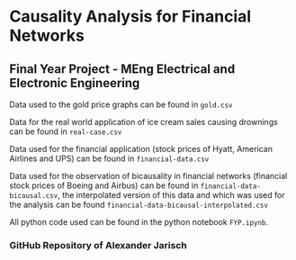 # Causality Analysis for Financial Networks

## Final Year Project - MEng Electrical and Electronic Engineering

Data used to the gold price graphs can be found in `gold.csv`

Data for the real world application of ice cream sales causing drownings can be found in `real-case.csv`

Data used for the financial application (stock prices of Hyatt, American Airlines and UPS) can be found in `financial-data.csv`

Data used for the observation of bicausality in financial networks (financial stock prices of Boeing and Airbus) can be found in `financial-data-bicausal.csv`, the interpolated version of this data and which was used for the analysis can be found `financial-data-bicausal-interpolated.csv`

All python code used can be found in the python notebook `FYP.ipynb`.

### GitHub Repository of Alexander Jarisch
